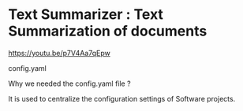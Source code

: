 # Text Summarizer : Text Summarization of documents

https://youtu.be/p7V4Aa7qEpw


config.yaml

Why we needed the config.yaml file ?

It is used to centralize the configuration settings of Software projects.
